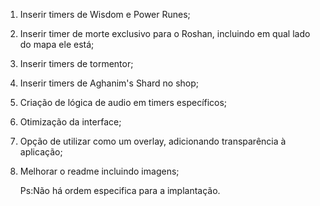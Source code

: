 1. Inserir timers de Wisdom e Power Runes;
2. Inserir timer de morte exclusivo para o Roshan, incluindo em qual lado do mapa ele está;
3. Inserir timers de tormentor;
4. Inserir timers de Aghanim's Shard no shop;
5. Criação de lógica de audio em timers específicos;
6. Otimização da interface;
7. Opção de utilizar como um overlay, adicionando transparência à aplicação;
8. Melhorar o readme incluindo imagens;

   Ps:Não há ordem especifica para a implantação.
